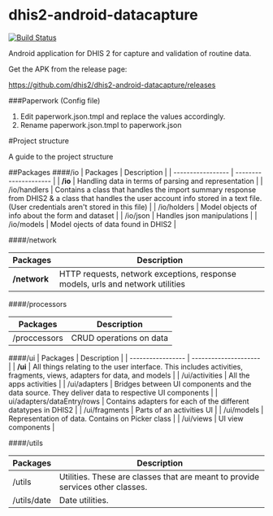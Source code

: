 # dhis2-android-datacapture
[![Build Status](https://travis-ci.org/eHealthAfrica/dhis2-android-datacapture.svg?branch=develop)](https://travis-ci.com/eHealthAfrica/dhis2-android-datacapture)

Android application for DHIS 2 for capture and validation of routine data.

Get the APK from the release page:

https://github.com/dhis2/dhis2-android-datacapture/releases

###Paperwork (Config file)
1. Edit paperwork.json.tmpl and replace the values accordingly.
2. Rename paperwork.json.tmpl to paperwork.json

#Project structure

A guide to the project structure

##Packages
####/io
| Packages 			| Description 			|
| ----------------- | --------------------- |
| **/io**  				| Handling data in terms of parsing and representation |
| /io/handlers 	| Contains a class that handles the import summary response from DHIS2 & a class that handles the user account info stored in a text file. (User credentials aren't stored in this file) |
| /io/holders 		| Model objects of info about the form and dataset |
| /io/json 			| Handles json manipulations |
| /io/models 		| Model ojects of data found in DHIS2 |

####/network

| Packages 			| Description 			|
| ----------------- | --------------------- |
| **/network**			| HTTP requests, network exceptions, response models, urls and network utilities |

####/processors

| Packages 			| Description 			|
| ----------------- | --------------------- |
| /proccessors		| CRUD operations on data |

####/ui
| Packages 			| Description 			|
| ----------------- | --------------------- |
| **/ui** 				| All things relating to the user interface. This includes activities, fragments, views, adapters for data, and models |
| /ui/activities	| All the apps activities	|
| /ui/adapters 		| Bridges between UI components and the data source. They deliver data to respective UI components |
| ui/adapters/dataEntry/rows | Contains adapters for each of the different datatypes in DHIS2 |
| /ui/fragments 	| Parts of an activities UI |
| /ui/models		| Representation of data. Contains on Picker class |
| /ui/views			| UI view components |

####/utils

| Packages 			| Description 			|
| ----------------- | --------------------- |
| /utils 			| Utilities. These are classes that are meant to provide services other classes. |
| /utils/date 		| Date utilities.		|
